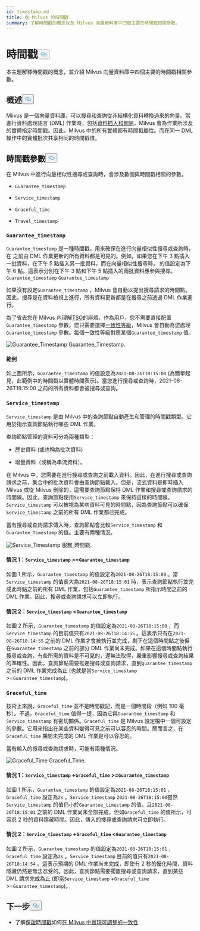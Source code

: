 ```yaml
---
id: timestamp.md
title: 在 Milvus 的時間戳
summary: 了解時間戳的概念以及 Milvus 向量資料庫中四個主要的時間戳相關參數。
---
```

<h1 id="Timestamp" class="common-anchor-header">時間戳<button data-href="#Timestamp" class="anchor-icon" translate="no">
      <svg translate="no"
        aria-hidden="true"
        focusable="false"
        height="20"
        version="1.1"
        viewBox="0 0 16 16"
        width="16"
      >
        <path
          fill="#0092E4"
          fill-rule="evenodd"
          d="M4 9h1v1H4c-1.5 0-3-1.69-3-3.5S2.55 3 4 3h4c1.45 0 3 1.69 3 3.5 0 1.41-.91 2.72-2 3.25V8.59c.58-.45 1-1.27 1-2.09C10 5.22 8.98 4 8 4H4c-.98 0-2 1.22-2 2.5S3 9 4 9zm9-3h-1v1h1c1 0 2 1.22 2 2.5S13.98 12 13 12H9c-.98 0-2-1.22-2-2.5 0-.83.42-1.64 1-2.09V6.25c-1.09.53-2 1.84-2 3.25C6 11.31 7.55 13 9 13h4c1.45 0 3-1.69 3-3.5S14.5 6 13 6z"
        ></path>
      </svg>
    </button></h1><p>本主題解釋時間戳的概念，並介紹 Milvus 向量資料庫中四個主要的時間戳相關參數。</p>
<h2 id="Overview" class="common-anchor-header">概述<button data-href="#Overview" class="anchor-icon" translate="no">
      <svg translate="no"
        aria-hidden="true"
        focusable="false"
        height="20"
        version="1.1"
        viewBox="0 0 16 16"
        width="16"
      >
        <path
          fill="#0092E4"
          fill-rule="evenodd"
          d="M4 9h1v1H4c-1.5 0-3-1.69-3-3.5S2.55 3 4 3h4c1.45 0 3 1.69 3 3.5 0 1.41-.91 2.72-2 3.25V8.59c.58-.45 1-1.27 1-2.09C10 5.22 8.98 4 8 4H4c-.98 0-2 1.22-2 2.5S3 9 4 9zm9-3h-1v1h1c1 0 2 1.22 2 2.5S13.98 12 13 12H9c-.98 0-2-1.22-2-2.5 0-.83.42-1.64 1-2.09V6.25c-1.09.53-2 1.84-2 3.25C6 11.31 7.55 13 9 13h4c1.45 0 3-1.69 3-3.5S14.5 6 13 6z"
        ></path>
      </svg>
    </button></h2><p>Milvus 是一個向量資料庫，可以搜尋和查詢從非結構化資料轉換過來的向量。當進行資料處理語言 (DML) 作業時，包括<a href="https://milvus.io/docs/v2.1.x/data_processing.md">資料插入和刪除</a>，Milvus 會為作業所涉及的實體指定時間戳。因此，Milvus 中的所有實體都有時間戳屬性。而在同一 DML 操作中的實體批次共享相同的時間戳值。</p>
<h2 id="Timestamp-parameters" class="common-anchor-header">時間戳參數<button data-href="#Timestamp-parameters" class="anchor-icon" translate="no">
      <svg translate="no"
        aria-hidden="true"
        focusable="false"
        height="20"
        version="1.1"
        viewBox="0 0 16 16"
        width="16"
      >
        <path
          fill="#0092E4"
          fill-rule="evenodd"
          d="M4 9h1v1H4c-1.5 0-3-1.69-3-3.5S2.55 3 4 3h4c1.45 0 3 1.69 3 3.5 0 1.41-.91 2.72-2 3.25V8.59c.58-.45 1-1.27 1-2.09C10 5.22 8.98 4 8 4H4c-.98 0-2 1.22-2 2.5S3 9 4 9zm9-3h-1v1h1c1 0 2 1.22 2 2.5S13.98 12 13 12H9c-.98 0-2-1.22-2-2.5 0-.83.42-1.64 1-2.09V6.25c-1.09.53-2 1.84-2 3.25C6 11.31 7.55 13 9 13h4c1.45 0 3-1.69 3-3.5S14.5 6 13 6z"
        ></path>
      </svg>
    </button></h2><p>在 Milvus 中進行向量相似性搜尋或查詢時，會涉及數個與時間戳相關的參數。</p>
<ul>
<li><p><code translate="no">Guarantee_timestamp</code></p></li>
<li><p><code translate="no">Service_timestamp</code></p></li>
<li><p><code translate="no">Graceful_time</code></p></li>
<li><p><code translate="no">Travel_timestamp</code></p></li>
</ul>
<h3 id="Guaranteetimestamp" class="common-anchor-header"><code translate="no">Guarantee_timestamp</code></h3><p><code translate="no">Guarantee_timestamp</code> 是一種時間戳，用來確保在進行向量相似性搜尋或查詢時，在 之前由 DML 作業更新的所有資料都是可見的。例如，如果您在下午 3 點插入一批資料，在下午 5 點插入另一批資料，而在向量相似性搜尋時， 的值設定為下午 6 點。這表示分別在下午 3 點和下午 5 點插入的兩批資料應參與搜尋。<code translate="no">Guarantee_timestamp</code> <code translate="no">Guarantee_timestamp</code> </p>
<p>如果沒有設定<code translate="no">Guarantee_timestamp</code> ，Milvus 會自動以提出搜尋請求的時間點。因此，搜尋是在資料檢視上進行，所有資料更新都是在搜尋之前透過 DML 作業進行。</p>
<p>為了省去您在 Milvus 內理解<a href="https://github.com/milvus-io/milvus/blob/master/docs/design_docs/20211214-milvus_hybrid_ts.md">TSO</a>的麻煩，作為用戶，您不需要直接配置<code translate="no">Guarantee_timestamp</code> 參數。您只需要選擇<a href="https://milvus.io/docs/v2.1.x/consistency.md">一致性等級</a>，Milvus 會自動為您處理<code translate="no">Guarantee_timestamp</code> 參數。每個一致性等級對應某個<code translate="no">Guarantee_timestamp</code> 值。</p>
<p>
  
   <span class="img-wrapper"> <img translate="no" src="/docs/v2.5.x/assets/Guarantee_Timestamp.png" alt="Guarantee_Timestamp" class="doc-image" id="guarantee_timestamp" />
   </span> <span class="img-wrapper"> <span>Guarantee_Timestamp</span>. </span></p>
<h4 id="Example" class="common-anchor-header">範例</h4><p>如上圖所示，<code translate="no">Guarantee_timestamp</code> 的值設定為<code translate="no">2021-08-26T18:15:00</code> (為簡單起見，此範例中的時間戳以實體時間表示)。當您進行搜尋或查詢時，2021-08-26T18:15:00 之前的所有資料都會被搜尋或查詢。</p>
<h3 id="Servicetimestamp" class="common-anchor-header"><code translate="no">Service_timestamp</code></h3><p><code translate="no">Service_timestamp</code> 是由 Milvus 中的查詢節點自動產生和管理的時間戳類型。它用於指示查詢節點執行哪些 DML 作業。</p>
<p>查詢節點管理的資料可分為兩種類型：</p>
<ul>
<li><p>歷史資料 (或也稱為批次資料)</p></li>
<li><p>增量資料（或稱為串流資料）。</p></li>
</ul>
<p>在 Milvus 中，您需要在進行搜尋或查詢之前載入資料。因此，在進行搜尋或查詢請求之前，集合中的批次資料會由查詢節點載入。但是，流式資料是即時插入 Milvus 或從 Milvus 刪除的，這需要查詢節點保持 DML 作業和搜尋或查詢請求的時間線。因此，查詢節點使用<code translate="no">Service_timestamp</code> 來保持這樣的時間線。<code translate="no">Service_timestamp</code> 可以被視為某些資料可見的時間點，因為查詢節點可以確保<code translate="no">Service_timestamp</code> 之前的所有 DML 作業都已完成。</p>
<p>當有搜尋或查詢請求傳入時，查詢節點會比較<code translate="no">Service_timestamp</code> 和<code translate="no">Guarantee_timestamp</code> 的值。主要有兩種情況。</p>
<p>
  
   <span class="img-wrapper"> <img translate="no" src="/docs/v2.5.x/assets/Service_Timestamp.png" alt="Service_Timestamp" class="doc-image" id="service_timestamp" />
   </span> <span class="img-wrapper"> <span>服務_時間戳</span>. </span></p>
<h4 id="Scenario-1-Servicetimestamp--Guaranteetimestamp" class="common-anchor-header">情況 1：<code translate="no">Service_timestamp</code> &gt;=<code translate="no">Guarantee_timestamp</code></h4><p>如圖 1 所示，<code translate="no">Guarantee_timestamp</code> 的值設定為<code translate="no">2021-08-26T18:15:00</code> 。當<code translate="no">Service_timestamp</code> 的值長大為<code translate="no">2021-08-26T18:15:01</code> 時，表示查詢節點執行並完成此時點之前的所有 DML 作業，包括<code translate="no">Guarantee_timestamp</code> 所指示時間之前的 DML 作業。因此，搜尋或查詢請求可以立即執行。</p>
<h4 id="Scenario-2-Servicetimestamp--Guaranteetimestamp" class="common-anchor-header">情況 2：<code translate="no">Service_timestamp</code> &lt;<code translate="no">Guarantee_timestamp</code></h4><p>如圖 2 所示，<code translate="no">Guarantee_timestamp</code> 的值設定為<code translate="no">2021-08-26T18:15:00</code> ，而<code translate="no">Service_timestamp</code> 的目前值只有<code translate="no">2021-08-26T18:14:55</code> 。這表示只有在<code translate="no">2021-08-26T18:14:55</code> 之前的 DML 作業才會被執行並完成，剩下在這個時間點之後但在<code translate="no">Guarantee_timestamp</code> 之前的部分 DML 作業尚未完成。如果在這個時間點執行搜尋或查詢，有些所需的資料是不可見的，還無法取得，嚴重影響搜尋或查詢結果的準確性。因此，查詢節點需要推遲搜尋或查詢請求，直到<code translate="no">guarantee_timestamp</code> 之前的 DML 作業完成為止 (也就是當<code translate="no">Service_timestamp</code> &gt;=<code translate="no">Guarantee_timestamp</code>)。</p>
<h3 id="Gracefultime" class="common-anchor-header"><code translate="no">Graceful_time</code></h3><p>技術上來說，<code translate="no">Graceful_time</code> 並不是時間戳記，而是一個時間段（例如 100 毫秒）。不過，<code translate="no">Graceful_time</code> 值得一提，因為它與<code translate="no">Guarantee_timestamp</code> 和<code translate="no">Service_timestamp</code> 有密切關係。<code translate="no">Graceful_time</code> 是 Milvus 設定檔中一個可設定的參數。它用來指出在某些資料變得可見之前可以容忍的時間。簡而言之，在<code translate="no">Graceful_time</code> 期間未完成的 DML 作業是可以容忍的。</p>
<p>當有輸入的搜尋或查詢請求時，可能有兩種情況。</p>
<p>
  
   <span class="img-wrapper"> <img translate="no" src="/docs/v2.5.x/assets/Graceful_Time.png" alt="Graceful_Time" class="doc-image" id="graceful_time" />
   </span> <span class="img-wrapper"> <span>Graceful_Time</span>. </span></p>
<h4 id="Scenario-1-Servicetimestamp--+--Gracefultime--Guaranteetimestamp" class="common-anchor-header">情況 1：<code translate="no">Service_timestamp</code> +<code translate="no">Graceful_time</code> &gt;=<code translate="no">Guarantee_timestamp</code></h4><p>如圖 1 所示，<code translate="no">Guarantee_timestamp</code> 的值設定為<code translate="no">2021-08-26T18:15:01</code> ，<code translate="no">Graceful_time</code> 設定為<code translate="no">2s</code> 。<code translate="no">Service_timestamp</code> <code translate="no">2021-08-26T18:15:00</code>雖然<code translate="no">Service_timestamp</code> 的值仍小於<code translate="no">Guarantee_timestamp</code> 的值，且<code translate="no">2021-08-26T18:15:01</code> 之前的 DML 作業尚未全部完成，但如<code translate="no">Graceful_time</code> 的值所示，可容忍 2 秒的資料隱藏時間。因此，傳入的搜尋或查詢請求可立即執行。</p>
<h4 id="Scenario-2-Servicetimestamp--+--Gracefultime--Guaranteetimestamp" class="common-anchor-header">情況 2：<code translate="no">Service_timestamp</code> +<code translate="no">Graceful_time</code> &lt;<code translate="no">Guarantee_timestamp</code></h4><p>如圖 2 所示，<code translate="no">Guarantee_timestamp</code> 的值設定為<code translate="no">2021-08-26T18:15:01</code> ，<code translate="no">Graceful_time</code> 設定為<code translate="no">2s</code> 。<code translate="no">Service_timestamp</code> 目前的值只有<code translate="no">2021-08-26T18:14:54</code> 。這表示預期的 DML 作業尚未完成，即使有 2 秒的優化時間，資料隱藏仍然是無法忍受的。因此，查詢節點需要擱置搜尋或查詢請求，直到某些 DML 請求完成為止 (即當<code translate="no">Service_timestamp</code> +<code translate="no">Graceful_time</code> &gt;=<code translate="no">Guarantee_timestamp</code>)。</p>
<h2 id="Whats-next" class="common-anchor-header">下一步<button data-href="#Whats-next" class="anchor-icon" translate="no">
      <svg translate="no"
        aria-hidden="true"
        focusable="false"
        height="20"
        version="1.1"
        viewBox="0 0 16 16"
        width="16"
      >
        <path
          fill="#0092E4"
          fill-rule="evenodd"
          d="M4 9h1v1H4c-1.5 0-3-1.69-3-3.5S2.55 3 4 3h4c1.45 0 3 1.69 3 3.5 0 1.41-.91 2.72-2 3.25V8.59c.58-.45 1-1.27 1-2.09C10 5.22 8.98 4 8 4H4c-.98 0-2 1.22-2 2.5S3 9 4 9zm9-3h-1v1h1c1 0 2 1.22 2 2.5S13.98 12 13 12H9c-.98 0-2-1.22-2-2.5 0-.83.42-1.64 1-2.09V6.25c-1.09.53-2 1.84-2 3.25C6 11.31 7.55 13 9 13h4c1.45 0 3-1.69 3-3.5S14.5 6 13 6z"
        ></path>
      </svg>
    </button></h2><ul>
<li>了解<a href="/docs/zh-hant/consistency.md">保證時間戳</a>如何<a href="/docs/zh-hant/consistency.md">在 Milvus 中實現可調整的一致性</a></li>
</ul>
